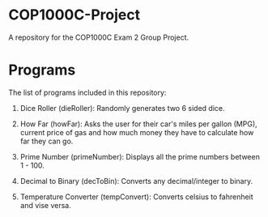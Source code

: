 # COP1000C-Project
A repository for the COP1000C Exam 2 Group Project.

# Programs
The list of programs included in this repository:

1. Dice Roller (dieRoller): Randomly generates two 6 sided dice.

2. How Far (howFar): Asks the user for their car's miles per gallon (MPG), current price of gas and how much money they have to calculate how far they can go.

3. Prime Number (primeNumber): Displays all the prime numbers between 1 - 100.

4. Decimal to Binary (decToBin): Converts any decimal/integer to binary.

5. Temperature Converter (tempConvert): Converts celsius to fahrenheit and vise versa.
